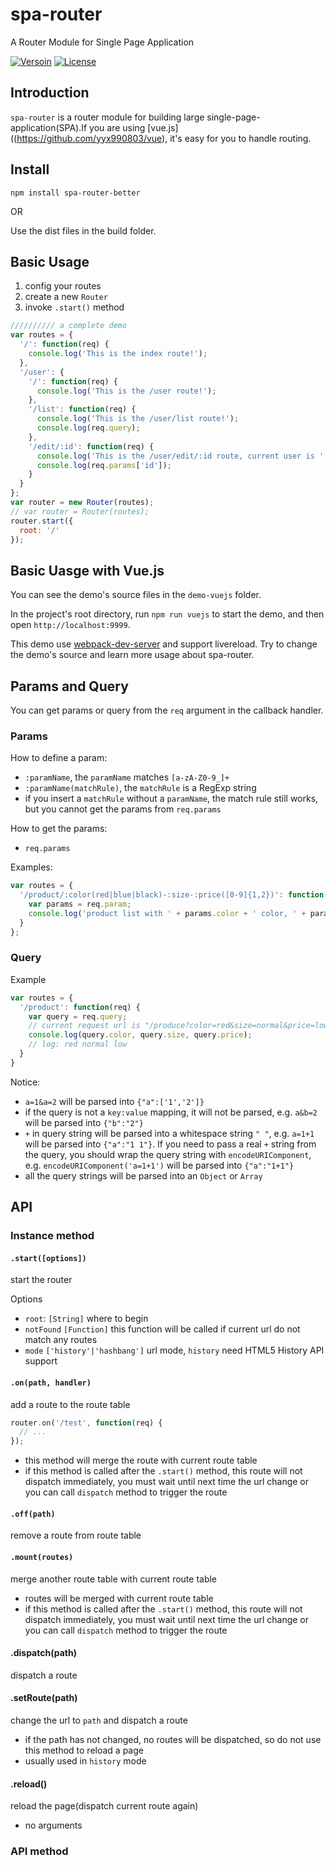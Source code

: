 # spa-router

A Router Module for Single Page Application

[![Versoin](https://img.shields.io/npm/v/spa-router-better.svg?style=flat-square "Version")](https://www.npmjs.com/package/spa-router-better)
[![License](https://img.shields.io/npm/l/spa-router-better.svg?style=flat-square "License")](./LICENSE)

## Introduction

`spa-router` is a router module for building large single-page-application(SPA).If you are using [vue.js]((https://github.com/yyx990803/vue), it's easy for you to handle routing.


## Install

`npm install spa-router-better`

OR

Use the dist files in the build folder.

## Basic Usage

1. config your routes
2. create a new `Router`
3. invoke `.start()` method

```javascript
////////// a complete demo
var routes = {
  '/': function(req) {
    console.log('This is the index route!');
  },
  '/user': {
    '/': function(req) {
      console.log('This is the /user route!');
    },
    '/list': function(req) {
      console.log('This is the /user/list route!');
      console.log(req.query);
    },
    '/edit/:id': function(req) {
      console.log('This is the /user/edit/:id route, current user is ' + req.params.id);
      console.log(req.params['id']);
    }
  }
};
var router = new Router(routes);
// var router = Router(routes);
router.start({
  root: '/'
});
```

## Basic Uasge with Vue.js

You can see the demo's source files in the `demo-vuejs` folder.

In the project's root directory, run `npm run vuejs` to start the demo, and then open `http://localhost:9999`.

This demo use [webpack-dev-server](https://github.com/webpack/webpack-dev-server) and support livereload. Try to change the demo's source and learn more usage about spa-router.

## Params and Query

You can get params or query from the `req` argument in the callback handler.

### Params

How to define a param:
+ `:paramName`, the `paramName` matches `[a-zA-Z0-9_]+`
+ `:paramName(matchRule)`, the `matchRule` is a RegExp string
+ if you insert a `matchRule` without a `paramName`, the match rule still works, but you cannot get the params from `req.params`

How to get the params:
+ `req.params`

Examples:

```javascript
var routes = {
  '/product/:color(red|blue|black)-:size-:price([0-9]{1,2})': function(req) {
    var params = req.param;
    console.log('product list with ' + params.color + ' color, ' + params.size + ' size and ' + params.price + ' price');
  }
};
```

### Query

Example

```javascript
var routes = {
  '/product': function(req) {
    var query = req.query;
    // current request url is "/produce?color=red&size=normal&price=low"
    console.log(query.color, query.size, query.price);
    // log: red normal low
  }
}
```

Notice:
+ `a=1&a=2` will be parsed into `{"a":['1','2']}`
+ if the query is not a `key:value` mapping, it will not be parsed, e.g. `a&b=2` will be parsed into `{"b":"2"}`
+ `+` in query string will be parsed into a whitespace string `" "`, e.g. `a=1+1` will be parsed into `{"a":"1 1"}`. If you need to pass a real `+` string from the query, you should wrap the query string with `encodeURIComponent`, e.g. `encodeURIComponent('a=1+1')` will be parsed into `{"a":"1+1"}`
+ all the query strings will be parsed into an `Object` or `Array`

## API
### Instance method
#### `.start([options])`

start the router

Options
+ `root`: `[String]` where to begin
+ `notFound` `[Function]` this function will be called if current url do not match any routes
+ `mode` `['history'|'hashbang']` url mode, `history` need HTML5 History API support

#### `.on(path, handler)`

add a route to the route table

```javascript
router.on('/test', function(req) {
  // ...
});
```

+ this method will merge the route with current route table
+ if this method is called after the `.start()` method, this route will not dispatch immediately, you must wait until next time the url change or you can call `dispatch` method to trigger the route

#### `.off(path)`

remove a route from route table

#### `.mount(routes)`

merge another route table with current route table

+ routes will be merged with current route table
+ if this method is called after the `.start()` method, this route will not dispatch immediately, you must wait until next time the url change or you can call `dispatch` method to trigger the route

#### .dispatch(path)

dispatch a route

#### .setRoute(path)

change the url to `path` and dispatch a route

+ if the path has not changed, no routes will be dispatched, so do not use this method to reload a page
+ usually used in `history` mode

#### .reload()

reload the page(dispatch current route again)

+ no arguments

### API method
